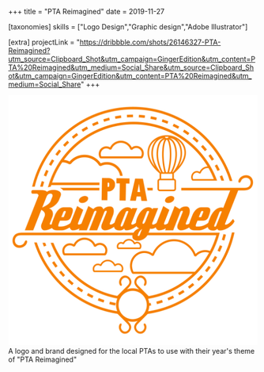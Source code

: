 +++
title = "PTA Reimagined"
date = 2019-11-27

[taxonomies]
skills = ["Logo Design","Graphic design","Adobe Illustrator"]

[extra]
projectLink = "https://dribbble.com/shots/26146327-PTA-Reimagined?utm_source=Clipboard_Shot&utm_campaign=GingerEdition&utm_content=PTA%20Reimagined&utm_medium=Social_Share&utm_source=Clipboard_Shot&utm_campaign=GingerEdition&utm_content=PTA%20Reimagined&utm_medium=Social_Share"
+++

![PTA Reimagined logo](PTA_logo.png "PTA Reimagined logo")\
A logo and brand designed for the local PTAs to use with their year's theme of "PTA Reimagined"

<!--more-->
